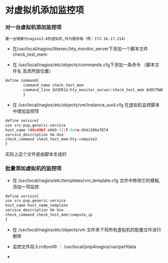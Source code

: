 # 对虚拟机添加监控项
### 对一台虚拟机添加监控项

    建一台镜像为nagios3.8的虚拟机,作为服务端（例：172.16.17.214）
* 在/usr/local/nagios/libexec/hty_monitor_server下添加一个脚本文件 check_test_mem

* 在 /usr/local/nagios/etc/objects/commands.cfg下添加一条命令 （脚本文件名 及其所放位置）
``` python
define command{
        command_name check_test_mem
        command_line $USER1$/hty_monitor_server/check_test_mem $HOSTNAME$ $ARG1$
        }
```
* 在 /usr/local/nagios/etc/objects/vm/instance_uuid.cfg 在虚拟机监控脚本中增加监控项
``` python
define service{
use srv-pnp,generic-service
host_name 049c43b7-eb69-431f-9e8a-d541386e7874
service_description Vm Use
check_command check_test_mem!hty-compute2
}
```
实际上这个文件是由脚本生成的
### 批量添加虚拟机的监控项
* 在 /usr/local/nagios/etc/templates/vm_template.cfg 文件中修改它的模板,添加一项监控
``` python
define service{
use srv-pnp,generic-service
host_name host_name_template
service_description Vm Use
check_command check_test_mem!compute_ip
}
```
* 在 /usr/local/nagios/etc/objects/vm 文件夹下将所有虚拟机的配置文件进行删除

* 监控文件存入rrdtool中 ： /usr/local/pnp4nagios/var/perfdata
* 